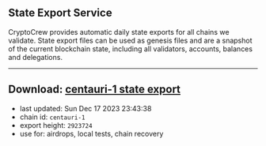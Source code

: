 ## State Export Service
CryptoCrew provides automatic daily state exports for all chains we validate. State export files can be used as genesis files and are a snapshot of the current blockchain state, including all validators, accounts, balances and delegations.

---
**Download: [centauri-1 state export](https://dl.ccvalidators.com/SERVICE/composable/centauri-1_export_2923724.json)**
---

- last updated: Sun Dec 17 2023 23:43:38
- chain id: `centauri-1`
- export height: `2923724`
- use for: airdrops, local tests, chain recovery
